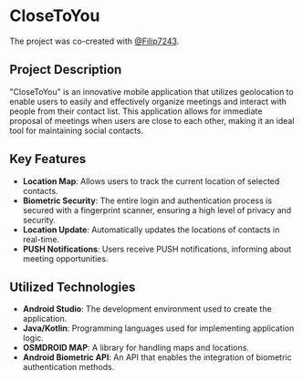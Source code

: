 # CloseToYou
The project was co-created with [@Filip7243](https://github.com/Filip7243).

## Project Description
"CloseToYou" is an innovative mobile application that utilizes geolocation to enable users to easily and effectively organize meetings and interact with people from their contact list. This application allows for immediate proposal of meetings when users are close to each other, making it an ideal tool for maintaining social contacts.

## Key Features
- **Location Map**: Allows users to track the current location of selected contacts.
- **Biometric Security**: The entire login and authentication process is secured with a fingerprint scanner, ensuring a high level of privacy and security.
- **Location Update**: Automatically updates the locations of contacts in real-time.
- **PUSH Notifications**: Users receive PUSH notifications, informing about meeting opportunities.

## Utilized Technologies
- **Android Studio**: The development environment used to create the application.
- **Java/Kotlin**: Programming languages used for implementing application logic.
- **OSMDROID MAP**: A library for handling maps and locations.
- **Android Biometric API**: An API that enables the integration of biometric authentication methods.
